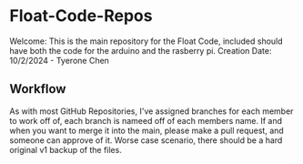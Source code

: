 # Float-Code-Repos
Welcome: This is the main repository for the Float Code, included should have both the code for the arduino and the rasberry pi.
Creation Date: 10/2/2024 - Tyerone Chen

## Workflow

As with most GitHub Repositories, I've assigned branches for each member to work off of, each branch is nameed off of each members name.
If and when you want to merge it into the main, please make a pull request, and someone can approve of it.
Worse case scenario, there should be a hard original v1 backup of the files.


